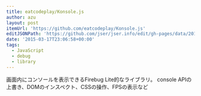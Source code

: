 ```yaml
---
title: eatcodeplay/Konsole.js
author: azu
layout: post
itemUrl: 'https://github.com/eatcodeplay/Konsole.js'
editJSONPath: 'https://github.com/jser/jser.info/edit/gh-pages/data/2015/03/index.json'
date: '2015-03-17T23:06:58+00:00'
tags:
  - JavaScript
  - debug
  - library
---
```

画面内にコンソールを表示できるFirebug Lite的なライブラリ。
console APIの上書き、DOMのインスペクト、CSSの操作、FPSの表示など
